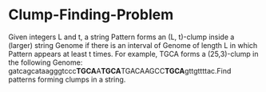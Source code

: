 # Clump-Finding-Problem

Given integers L and t, a string Pattern forms an (L, t)-clump inside a (larger) string Genome if there is an interval of Genome of length L in which Pattern appears at least t times. For example, TGCA forms a (25,3)-clump in the following Genome: gatcagcataagggtccc**TGCA**A**TGCA**TGACAAGCC**TGCA**gttgttttac.Find patterns forming clumps in a string.
